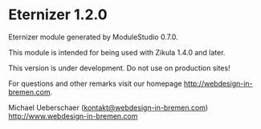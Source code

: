 Eternizer 1.2.0
===========================

Eternizer module generated by ModuleStudio 0.7.0.

This module is intended for being used with Zikula 1.4.0 and later.

This version is under development. Do not use on production sites!

For questions and other remarks visit our homepage http://webdesign-in-bremen.com.

Michael Ueberschaer (kontakt@webdesign-in-bremen.com)
http://www.webdesign-in-bremen.com
